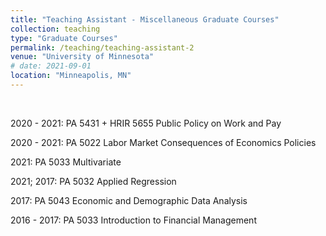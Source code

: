```yaml
---
title: "Teaching Assistant - Miscellaneous Graduate Courses"
collection: teaching
type: "Graduate Courses"
permalink: /teaching/teaching-assistant-2
venue: "University of Minnesota"
# date: 2021-09-01
location: "Minneapolis, MN"
---
```


<br>

2020 - 2021: PA 5431 + HRIR 5655 Public Policy on Work and Pay

2020 - 2021: PA 5022 Labor Market Consequences of Economics Policies

2021: PA 5033 Multivariate

2021; 2017: PA 5032 Applied Regression

2017: PA 5043 Economic and Demographic Data Analysis

2016 - 2017: PA 5033 Introduction to Financial Management

